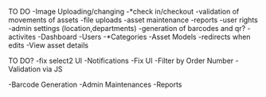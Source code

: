 TO DO
-Image Uploading/changing
-*check in/checkout
-validation of movements of assets 
-file uploads
-asset maintenance
-reports
-user rights
-admin settings (location,departments)
-generation of barcodes and qr?
-activites
-Dashboard
-Users
-*Categories
-Asset Models
-redirects when edits
-View asset details


TO DO?
-fix select2 UI
-Notifications
-Fix UI
-Filter by Order Number
-Validation via JS

-Barcode Generation
-Admin Maintenances
-Reports